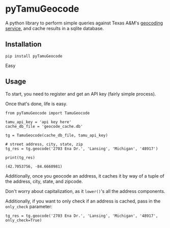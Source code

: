 pyTamuGeocode
=============

A python library to perform simple queries against Texas A&M's [geocoding service](https://geoservices.tamu.edu/Services/Geocode/), and cache results in a sqlite database.

## Installation

`pip install pyTamuGeocode`

Easy

## Usage

To start, you need to register and get an API key (fairly simple process).

Once that's done, life is easy.

```
from pyTamuGeocode import TamuGeocode

tamu_api_key = 'api key here'
cache_db_file = 'geocode_cache.db'

tg = TamuGeocode(cache_db_file, tamu_api_key)

# street address, city, state, zip
tg_res = tg.geocode('2703 Ena Dr.', 'Lansing', 'Michigan', '48917')

print(tg_res)
```

```
(42.7053756, -84.6660981)
```

Additionally, once you geocode an address, it caches it by way of a tuple of the address, city, state, and zipcode.

Don't worry about capitalization, as it `lower()`'s all the address components.

Additionally, if you want to only check if an address is cached, pass in the `only_check` parameter:
```
tg_res = tg.geocode('2703 Ena Dr.', 'Lansing', 'Michigan', '48917', only_check=True)
```